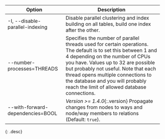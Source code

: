| Option                            | Description |
| --------------------------------- | ----------- |
| -I, \--disable-parallel-indexing  | Disable parallel clustering and index building on all tables, build one index after the other. |
| \--number-processes=THREADS       | Specifies the number of parallel threads used for certain operations. The default is to set this between 1 and 4 depending on the number of CPUs you have. Values up to 32 are possible but probably not useful. Note that each thread opens multiple connections to the database and you will probably reach the limit of allowed database connections. |
| \--with-forward-dependencies=BOOL | *Version >= 1.4.0*{:.version} Propagate changes from nodes to ways and node/way members to relations (Default: `true`). |
{: .desc}
